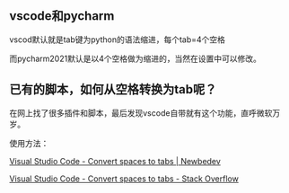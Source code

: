 ## vscode和pycharm

vscod默认就是tab键为python的语法缩进，每个tab=4个空格

而pycharm2021默认是以4个空格做为缩进的，当然在设置中可以修改。

## 已有的脚本，如何从空格转换为tab呢？

在网上找了很多插件和脚本，最后发现vscode自带就有这个功能，直呼微软万岁。

使用方法：

[Visual Studio Code - Convert spaces to tabs | Newbedev](https://newbedev.com/visual-studio-code-convert-spaces-to-tabs)

[Visual Studio Code - Convert spaces to tabs - Stack Overflow](https://stackoverflow.com/questions/36814642/visual-studio-code-convert-spaces-to-tabs)



